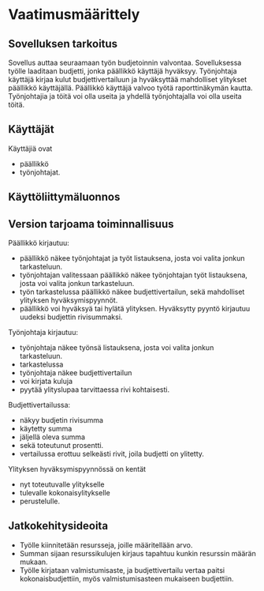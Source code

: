 # Vaatimusmäärittely

## Sovelluksen tarkoitus

Sovellus auttaa seuraamaan työn budjetoinnin valvontaa. Sovelluksessa työlle laaditaan budjetti, jonka päällikkö käyttäjä hyväksyy. Työnjohtaja käyttäjä kirjaa kulut budjettivertailuun ja hyväksyttää mahdolliset ylitykset päällikkö käyttäjällä. Päällikkö käyttäjä valvoo työtä raporttinäkymän kautta. Työnjohtajia ja töitä voi olla useita ja yhdellä työnjohtajalla voi olla useita töitä.

## Käyttäjät

Käyttäjiä ovat
- päällikkö 
- työnjohtajat.

## Käyttöliittymäluonnos



## Version tarjoama toiminnallisuus


Päällikkö kirjautuu:
- päällikkö näkee työnjohtajat ja työt listauksena, josta voi valita jonkun tarkasteluun.
- työnjohtajan valitessaan päällikkö näkee työnjohtajan työt listauksena, josta voi valita jonkun tarkasteluun.
- työn tarkastelussa päällikkö näkee budjettivertailun, sekä mahdolliset ylityksen hyväksymispyynnöt.
- päällikkö voi hyväksyä tai hylätä ylityksen. Hyväksytty pyyntö kirjautuu uudeksi budjettin rivisummaksi.

Työnjohtaja kirjautuu:
- työnjohtaja näkee työnsä listauksena, josta voi valita jonkun tarkasteluun.
- tarkastelussa 
 - työnjohtaja näkee budjettivertailun
 - voi kirjata kuluja 
 - pyytää ylityslupaa tarvittaessa rivi kohtaisesti. 

Budjettivertailussa:
- näkyy budjetin rivisumma
- käytetty summa
- jäljellä oleva summa
- sekä toteutunut prosentti.
- vertailussa erottuu selkeästi rivit, joila budjetti on ylitetty. 

Ylityksen hyväksymispyynnössä on kentät
- nyt toteutuvalle ylitykselle
- tulevalle kokonaisylitykselle 
- perustelulle. 

## Jatkokehitysideoita

- Työlle kiinnitetään resursseja, joille määritellään arvo.
- Summan sijaan resurssikulujen kirjaus tapahtuu kunkin resurssin määrän mukaan.
- Työlle kirjataan valmistumisaste, ja budjettivertailu vertaa paitsi kokonaisbudjettiin, myös valmistumisasteen mukaiseen budjettiin.
